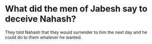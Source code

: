 # What did the men of Jabesh say to deceive Nahash?

They told Nahash that they would surrender to him the next day and he could do to them whatever he wanted.
